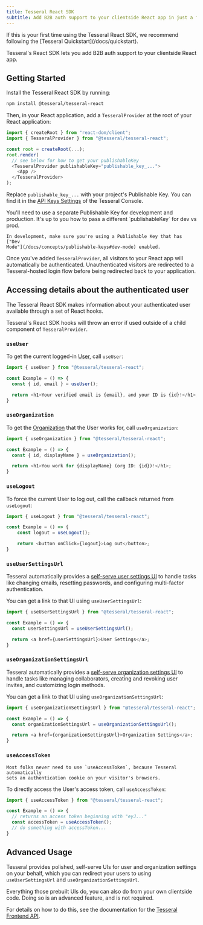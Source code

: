 ```yaml
---
title: Tesseral React SDK
subtitle: Add B2B auth support to your clientside React app in just a few lines of code.
---
```


<Tip>
    If this is your first time using the Tesseral React SDK, we recommend following
    the [Tesseral Quickstart](/docs/quickstart).
</Tip>

Tesseral's React SDK lets you add B2B auth support to your clientside React app.

## Getting Started

Install the Tesseral React SDK by running:

```bash
npm install @tesseral/tesseral-react
```

Then, in your React application, add a `TesseralProvider` at the root of your
React application:

```typescript {7,9}
import { createRoot } from "react-dom/client";
import { TesseralProvider } from "@tesseral/tesseral-react";

const root = createRoot(...);
root.render(
  // see below for how to get your publishableKey
  <TesseralProvider publishableKey="publishable_key_...">
    <App />
  </TesseralProvider>
);
```

Replace `publishable_key_...` with your project's Publishable Key. You can find
it in the [API Keys
Settings](https://console.tesseral.com/project-settings/api-keys) of the
Tesseral Console.

<Info>
    You'll need to use a separate Publishable Key for development and production.
    It's up to you how to pass a different `publishableKey` for dev vs prod.
    
    In development, make sure you're using a Publishable Key that has ["Dev
    Mode"](/docs/concepts/publishable-keys#dev-mode) enabled.
</Info>

Once you've added `TesseralProvider`, all visitors to your React app will
automatically be authenticated. Unauthenticated visitors are redirected to a
Tesseral-hosted login flow before being redirected back to your application.

## Accessing details about the authenticated user

The Tesseral React SDK makes information about your authenticated user available
through a set of React hooks.

Tesseral's React SDK hooks will throw an error if used outside of a child
component of `TesseralProvider`.

### `useUser`

To get the current logged-in [User](/docs/concepts/users), call `useUser`:

```typescript
import { useUser } from "@tesseral/tesseral-react";

const Example = () => {
  const { id, email } = useUser();

  return <h1>Your verified email is {email}, and your ID is {id}!</h1>;
}
```

### `useOrganization`

To get the [Organization](/docs/concepts/organizations) that the User works for,
call `useOrganization`:

```typescript
import { useOrganization } from "@tesseral/tesseral-react";

const Example = () => {
  const { id, displayName } = useOrganization();

  return <h1>You work for {displayName} (org ID: {id})!</h1>;
}
```

### `useLogout`

To force the current User to log out, call the callback returned from
`useLogout`:

```typescript
import { useLogout } from "@tesseral/tesseral-react";

const Example = () => {
    const logout = useLogout();

    return <button onClick={logout}>Log out</button>;
}
```

### `useUserSettingsUrl`

Tesseral automatically provides a [self-serve user settings
UI](/docs/features/self-serve-user-settings) to handle tasks like changing
emails, resetting passwords, and configuring multi-factor authentication.

You can get a link to that UI using `useUserSettingsUrl`:

```typescript
import { useUserSettingsUrl } from "@tesseral/tesseral-react";

const Example = () => {
  const userSettingsUrl = useUserSettingsUrl();

  return <a href={userSettingsUrl}>User Settings</a>;
}
```

### `useOrganizationSettingsUrl`

Tesseral automatically provides a [self-serve organization settings
UI](/docs/features/self-serve-organization-settings) to handle tasks like
managing collaborators, creating and revoking user invites, and customizing
login methods.

You can get a link to that UI using `useOrganizationSettingsUrl`:

```typescript
import { useOrganizationSettingsUrl } from "@tesseral/tesseral-react";

const Example = () => {
  const organizationSettingsUrl = useOrganizationSettingsUrl();

  return <a href={organizationSettingsUrl}>Organization Settings</a>;
}
```

### `useAccessToken`

<Info>

    Most folks never need to use `useAccessToken`, because Tesseral automatically
    sets an authentication cookie on your visitor's browsers.

</Info>

To directly access the User's access token, call `useAccessToken`:

```typescript
import { useAccessToken } from "@tesseral/tesseral-react";

const Example = () => {
  // returns an access token beginning with "eyJ..."
  const accessToken = useAccessToken();
  // do something with accessToken...
}
```

## Advanced Usage

Tesseral provides polished, self-serve UIs for user and organization settings on
your behalf, which you can redirect your users to using `useUserSettingsUrl` and
`useOrganizationSettingsUrl`.

Everything those prebuilt UIs do, you can also do from your own clientside code.
Doing so is an advanced feature, and is not required.

For details on how to do this, see the documentation for the [Tesseral Frontend
API](/docs/frontend-api-reference).
